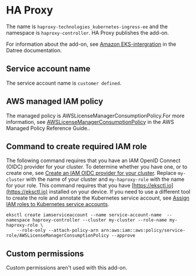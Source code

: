 # HA Proxy<a name="add-on-ha-proxy"></a>

The name is `haproxy-technologies_kubernetes-ingress-ee` and the namespace is `haproxy-controller`\. HA Proxy publishes the add\-on\.

For information about the add\-on, see [Amazon EKS\-intergration](https://hub.datree.io/integrations/eks-integration) in the Datree documentation\.

## Service account name<a name="add-on-ha-proxy-service-account-name"></a>

The service account name is `customer defined`\.

## AWS managed IAM policy<a name="add-on-ha-proxy-managed-policy"></a>

The managed policy is AWSLicenseManagerConsumptionPolicy\.For more information, see [AWSLicenseManagerConsumptionPolicy](https://docs.aws.amazon.com/aws-managed-policy/latest/reference/AWSLicenseManagerConsumptionPolicy.html) in the AWS Managed Policy Reference Guide\.\.

## Command to create required IAM role<a name="add-on-ha-proxy-iam-command"></a>

The following command requires that you have an IAM OpenID Connect \(OIDC\) provider for your cluster\. To determine whether you have one, or to create one, see [Create an IAM OIDC provider for your cluster](enable-iam-roles-for-service-accounts.md)\. Replace `my-cluster` with the name of your cluster and `my-haproxy-role` with the name for your role\. This command requires that you have [https://eksctl.io](https://eksctl.io) installed on your device\. If you need to use a different tool to create the role and annotate the Kubernetes service account, see [Assign IAM roles to Kubernetes service accounts](associate-service-account-role.md)\.

```
eksctl create iamserviceaccount --name service-account-name  --namespace haproxy-controller --cluster my-cluster --role-name my-haproxy-role \
    --role-only --attach-policy-arn arn:aws:iam::aws:policy/service-role/AWSLicenseManagerConsumptionPolicy --approve
```

## Custom permissions<a name="add-on-ha-proxy-custom-permissions"></a>

Custom permissions aren't used with this add\-on\.
